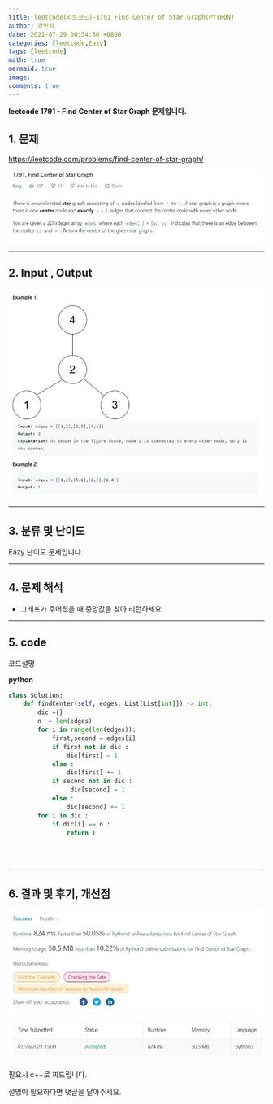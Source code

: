 ```yaml
---
title: leetcode(리트코드)-1791 Find Center of Star Graph(PYTHON)
author: 강민석
date: 2021-07-29 00:34:50 +0800
categories: [leetcode,Eazy]
tags: [leetcode]
math: true
mermaid: true
image: 
comments: true
---
```


**leetcode 1791 - Find Center of Star Graph  문제입니다.**

## 1. 문제
<https://leetcode.com/problems/find-center-of-star-graph/> 

![](/assets/img/sample/leetcode/1791/Problem.JPG)

-----  

## 2. Input , Output

![](/assets/img/sample/leetcode/1791/input.JPG)  


-----  

## 3. 분류 및 난이도

Eazy 난이도 문제입니다.  


-----  

## 4. 문제 해석

- 그래프가 주어졌을 때 중앙값을 찾아 리턴하세요.


-----  

## 5. code  

코드설명


**python**

```python
class Solution:
    def findCenter(self, edges: List[List[int]]) -> int:
        dic ={}
        n  = len(edges)
        for i in range(len(edges)):
            first,second = edges[i]
            if first not in dic : 
                dic[first] = 1
            else : 
                dic[first] += 1
            if second not in dic :
                 dic[second] = 1
            else : 
                dic[second] += 1
        for i in dic :
            if dic[i] == n : 
                return i
            
        
                               
```


-----

## 6. 결과 및 후기, 개선점



![](/assets/img/sample/leetcode/1791/result.JPG)  


필요시 c++로 짜드립니다.

설명이 필요하다면 댓글을 달아주세요.


